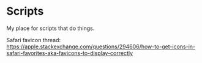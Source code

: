 Scripts
=======

My place for scripts that do things.

Safari favicon thread: https://apple.stackexchange.com/questions/294606/how-to-get-icons-in-safari-favorites-aka-favicons-to-display-correctly
